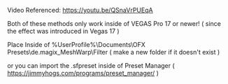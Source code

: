 Video Referenced: https://youtu.be/QSnaVrPUEqA

Both of these methods only work inside of VEGAS Pro 17 or newer! ( since the effect was introduced in Vegas 17 )
  
Place Inside of %UserProfile%\Documents\OFX Presets\de.magix_MeshWarp\Filter ( make a new folder if it doesn't exist )

or you can import the .sfpreset inside of Preset Manager ( https://jimmyhogs.com/programs/preset_manager/ )

